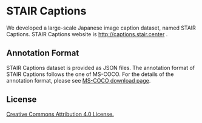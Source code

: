 # STAIR Captions
We developed a large-scale Japanese image caption dataset, named STAIR Captions.
STAIR Captions website is http://captions.stair.center .

## Annotation Format
STAIR Captions dataset is provided as JSON files.
The annotation format of STAIR Captions follows the one of MS-COCO.
For the details of the annotation format, please see [MS-COCO download page](http://mscoco.org/dataset/#download).

## License
[Creative Commons Attribution 4.0 License.](https://creativecommons.org/licenses/by/4.0/legalcode)

